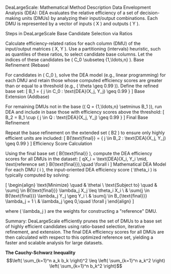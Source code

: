 DeaLargeScale: Mathematical Method Description
Data Envelopment Analysis (DEA):
DEA evaluates the relative efficiency of a set of decision-making units (DMUs) by analyzing their input/output combinations. Each DMU is represented by a vector of inputs ( X ) and outputs ( Y ).

Steps in DeaLargeScale
Base Candidate Selection via Ratios

Calculate efficiency-related ratios for each column (DMU) of the input/output matrices ( X, Y ).
Use a partitioning (intervals) heuristic, such as quantiles of these ratios, to select candidate base columns.
Let the indices of these candidates be ( C_0 \subseteq {1,\ldots,n} ).
Base Refinement (Rebase)

For candidates in ( C_0 ), solve the DEA model (e.g., linear programming) for each DMU and retain those whose computed efficiency scores are greater than or equal to a threshold (e.g., ( \theta \geq 0.99 )).
Define the refined base set:
[ B_1 = { j \in C_0 : \text{DEA}(X_j, Y_j) \geq 0.99 } ]
Base Extension (Addbase)

For remaining DMUs not in the base (( Q = {1,\ldots,n} \setminus B_1 )), run DEA and include in base those with efficiency scores above the threshold: [ B_2 = B_1 \cup { j \in Q : \text{DEA}(X_j, Y_j) \geq 0.99 } ]
Final Base Refinement

Repeat the base refinement on the extended set ( B2 ) to ensure only highly efficient units are included: [ B{\text{final}} = { j \in B_2 : \text{DEA}(X_j, Y_j) \geq 0.99 } ]
Efficiency Score Calculation

Using the final base set ( B{\text{final}} ), compute the DEA efficiency scores for all DMUs in the dataset: [ qX_i = \text{DEA}(X_i, Y_i \mid, \text{reference set } B{\text{final}}),\quad \forall i ]
Mathematical DEA Model
For each DMU ( i ), the input-oriented DEA efficiency score ( \theta_i ) is typically computed by solving:

[ \begin{align} \text{Minimize} \quad & \thetai \ \text{Subject to} \quad & \sum{j \in B{\text{final}}} \lambda_j X_j \leq \theta_i X_i \ & \sum{j \in B{\text{final}}} \lambda_j Y_j \geq Y_i \ & \sum{j \in B_{\text{final}}} \lambda_j = 1 \ & \lambda_j \geq 0,\quad \forall j \end{align} ]

where ( \lambda_j ) are the weights for constructing a "reference" DMU.

Summary:
DeaLargeScale efficiently prunes the set of DMUs to a base set of highly efficient candidates using ratio-based selection, iterative refinement, and extension. The final DEA efficiency scores for all DMUs are then calculated with respect to this optimized reference set, yielding a faster and scalable analysis for large datasets.


**The Cauchy-Schwarz Inequality**\
$$\left( \sum_{k=1}^n a_k b_k \right)^2 \leq \left( \sum_{k=1}^n a_k^2 \right) \left( \sum_{k=1}^n b_k^2 \right)$$